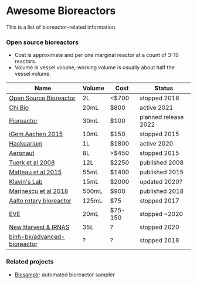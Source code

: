 # Awesome Bioreactors

This is a list of bioreactor-related information.



### Open source bioreactors

* Cost is approximate and per one marginal reactor at a count of 3-10 reactors.
* Volume is vessel volume; working volume is usually about half the vessel volume.


| Name                                                                                            | Volume | Cost    | Status               |
| ----------------------------------------------------------------------------------------------- | ------ | ------- | -------------------- |
| [Open Source Bioreactor](https://openbioeconomy.org/projects/open-source-bioreactor/)           | 2L     | <$700   | stopped 2018         |
| [Chi Bio](https://chi.bio/)                                                                     | 20mL   | $800    | active 2021          |
| [Pioreactor](https://pioreactor.com/)                                                           | 30mL   | $100    | planned release 2022 |
| [iGem Aachen 2015](http://2015.igem.org/Team:Aachen/Lab/Bioreactor/Hardware)                    | 10mL   | $150    | stopped 2015         |
| [Hackuarium](https://hackuarium.github.io/bioreactor/)                                          | 1L     | $1800   | active 2020          |
| [Aeronaut](https://sites.google.com/site/opensourcebioreactor/)                                 | 8L     | >$450   | stopped 2015         |
| [Tuerk et al 2008](https://pubmed.ncbi.nlm.nih.gov/18687068/)                                   | 12L    | $2250   | published 2008       |
| [Matteau et al 2015](https://journals.plos.org/plosone/article?id=10.1371/journal.pone.0133384) | 55mL   | $1400   | published 2015       |
| [Klavin's Lab](https://depts.washington.edu/soslab/turbidostat/pmwiki/pmwiki.php?n=Main.About)  | 15mL   | $2000   | updated 2020?        |
| [Marinescu et al 2018](https://peerj.com/preprints/27150.pdf)                                   | 500mL  | $900    | published 2018       |
| [Aalto rotary bioreactor](https://wiki.aalto.fi/display/MechP/Bioreactor+0.1)                   | 125mL  | $75     | stopped 2017         |
| [EVE](https://github.com/vishhvaan/eve-pi)                                                      | 20mL   | $75-150 | stopped ~2020        |
| [New Harvest & IRNAS](https://github.com/symbiolab/NewHarvest-modular-bioreactor)               | 35L    | ?       | stopped 2020         |
| [binh-bk/advanced-bioreactor](https://github.com/binh-bk/advanced-bioreactor)                   | ?      | ?       | stopped 2018         |


### Related projects
* [Biosamplr](https://github.com/DukeLynchLab/BioSamplr): automated bioreactor sampler




